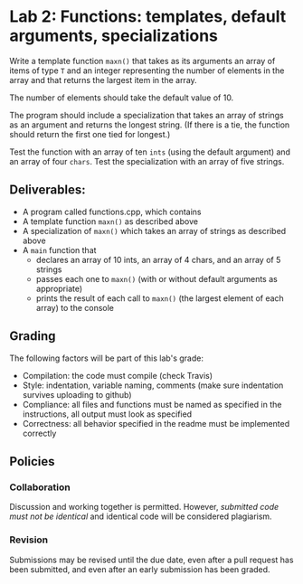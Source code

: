 # Lab 2: Functions: templates, default arguments, specializations

Write a template function ```maxn()``` that takes as its arguments an array of items of type ```T``` and an integer representing the number of elements in the array and that returns the largest item in the array.


The number of elements should take the default value of 10.

The program should include a specialization that takes an array of strings as an argument and returns the longest string. (If there is a tie, the function should return the first one tied for longest.)

Test the function with an array of ten ```ints``` (using the default argument) and an array of four ```chars```. Test the specialization with an array of five strings.

## Deliverables:

   * A program called functions.cpp, which contains
   * A template function ```maxn()``` as described above
   * A specialization of ```maxn()``` which takes an array of strings as described above
   * A ```main``` function that 
      * declares an array of 10 ints, an array of 4 chars, and an array of 5 strings
      * passes each one to ```maxn()``` (with or without default arguments as appropriate)
      * prints the result of each call to ```maxn()``` (the largest element of each array) to the console

## Grading
The following factors will be part of this lab's grade:

   * Compilation: the code must compile (check Travis)
   * Style: indentation, variable naming, comments (make sure indentation survives uploading to github)
   * Compliance: all files and functions must be named as specified in the instructions, all output must look as specified
   * Correctness: all behavior specified in the readme must be implemented correctly

## Policies

### Collaboration
Discussion and working together is permitted. However, *submitted code must not be identical* and identical code will be considered plagiarism.

### Revision
Submissions may be revised until the due date, even after a pull request has been submitted, and even after an early submission has been graded.

